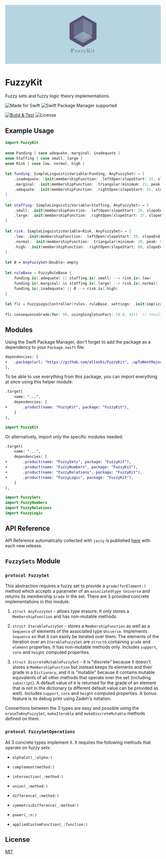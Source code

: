 ![Cover photo](Resources/cover.png)

# FuzzyKit

Fuzzy sets and fuzzy logic theory implementations.

![Made for Swift](https://img.shields.io/badge/MADE%20FOR-SWIFT-orange?style=for-the-badge&logo=swift)
![Swift Package Manager supported](https://img.shields.io/badge/SWIFT%20PACKAGE%20MANAGER-SUPPORTED-green?style=for-the-badge&logo=SWIFT)

[![Build & Test](https://github.com/allexks/FuzzyKit/actions/workflows/build-and-test.yml/badge.svg)](https://github.com/allexks/FuzzyKit/actions/workflows/build-and-test.yml)
![License](https://img.shields.io/github/license/allexks/FuzzyKit)

## Example Usage

```swift
import FuzzyKit

enum Funding { case adequate, marginal, inadequate }
enum Staffing { case small, large }
enum Risk { case low, normal, high }

let funding: SimpleLinguisticVariable<Funding, AnyFuzzySet> = [
    .inadequate: .init(membershipFunction: .leftOpen(slopeStart: 15, slopeEnd: 35)),
    .marginal: .init(membershipFunction: .triangular(minimum: 21, peak: 41, maximum: 61)),
    .adequate: .init(membershipFunction: .rightOpen(slopeStart: 55, slopeEnd: 75)),
]

let staffing: SimpleLinguisticVariable<Staffing, AnyFuzzySet> = [
    .small: .init(membershipFunction: .leftOpen(slopeStart: 29, slopeEnd: 69)),
    .large: .init(membershipFunction: .rightOpen(slopeStart: 37, slopeEnd: 77)),
]

let risk: SimpleLinguisticVariable<Risk, AnyFuzzySet> = [
    .low: .init(membershipFunction: .leftOpen(slopeStart: 20, slopeEnd: 40)),
    .normal: .init(membershipFunction: .triangular(minimum: 20, peak: 50, maximum: 80)),
    .high: .init(membershipFunction: .rightOpen(slopeStart: 60, slopeEnd: 80)),
]

let Ø = AnyFuzzySet<Double>.empty

let ruleBase = FuzzyRuleBase {
    funding.is(.adequate) || staffing.is(.small) --> risk.is(.low)
    funding.is(.marginal) && staffing.is(.large) --> risk.is(.normal)
    funding.is(.inadequate) || Ø --> risk.is(.high)
}

let flc = FuzzyLogicController(rules: ruleBase, settings: .init(implication: .mamdani))

flc.consequenceGrade(for: 50, usingSingletonFact: (8.8, 42))  // result is 0.675
```

## Modules

Using the Swift Package Manager, don't forget to add the package as a dependency to your `Package.swift` file:

```diff
dependencies: [
+   .package(url: "https://github.com/allexks/FuzzyKit", .upToNextMajor(from: "0.1.0")),
],
```

To be able to use everything from this package, you can import everything at once using this helper module:

```diff
.target(
    name: "...",
    dependencies: [
+       .product(name: "FuzzyKit", package: "FuzzyKit"),
    ]
),
```

```swift
import FuzzyKit
```

Or alternatively, import only the specific modules needed:

```diff
.target(
    name: "...",
    dependencies: [
+       .product(name: "FuzzySets", package: "FuzzyKit"),
+       .product(name: "FuzzyNumbers", package: "FuzzyKit"),
+       .product(name: "FuzzyRelations", package: "FuzzyKit"),
+       .product(name: "FuzzyLogic", package: "FuzzyKit"),
    ]
),
```

```swift
import FuzzySets
import FuzzyNumbers
import FuzzyRelations
import FuzzyLogic
```

## API Reference

API Reference automatically collected with `jazzy` is published [here](https://allexks.github.io/FuzzyKit) with each new release.

## `FuzzySets` Module

### `protocol FuzzySet`
This abstraction requires a fuzzy set to provide a `grade(forElement:)` method which accepts a parameter of an `associatedtype Universe` and returns its membership `Grade` in the set. There are 3 provided concrete implementations in this module:

1. `struct AnyFuzzySet` - allows type erasure. It only stores a `MembershipFunction` and has non-mutable methods.

2. `struct IterableFuzzySet` - stores a `MembershipFunction` as well as a `Sequence` of elements of the associated type `Universe`. Implements `Sequence` so that it can easily be iterated over them. The elements of the iteration over an `IterableFuzzySet` are `struct`s containing `grade` and `element` properties. It has non-mutable methods only. Includes `support`, `core` and `height` computed properties.

3. `struct DiscreteMutableFuzzySet` - it is "discrete" because it doesn't stores a `MembershipFunction` but instead keeps its elements and their grade in a `Dictionary`, and it is "mutable" because it contains mutable equivalents of all other methods that operate over the set (including `subscript`). A default value of `0` is returned for the grade of an element that is not in the dictionary (a different default value can be provided as well). Includes `support`, `core` and `height` computed properties. A bonus feature is its debug print using Zadeh's notation.

Convertions between the 3 types are easy and possible using the `eraseToAnyFuzzySet`, `makeIterable` and `makeDiscreteMutable` methods defined on them.

### `protocol FuzzySetOperations`
All 3 concrete types implement it. It requires the following methods that operate on fuzzy sets:

* `alphaCut(_:alpha:)`

* `complement(method:)`

* `intersection(_:method:)`

* `union(_:method:)`

* `difference(_:method:)`

* `symmetricDifference(_:method:)`

* `power(_:n:)`

* `appliedCustomFunction(_:function:)`

## License

[MIT](LICENSE)

